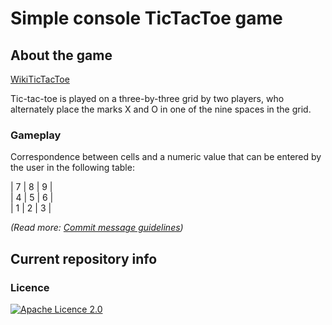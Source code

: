 # Simple console TicTacToe game

## About the game
[WikiTicTacToe](https://ru.wikipedia.org/wiki/%D0%9A%D1%80%D0%B5%D1%81%D1%82%D0%B8%D0%BA%D0%B8-%D0%BD%D0%BE%D0%BB%D0%B8%D0%BA%D0%B8)

Tic-tac-toe is played on a three-by-three grid by two players, who alternately place the marks X and O in one of the nine spaces in the grid. 


### Gameplay

Correspondence between cells and a numeric value that can be entered by the user in the following table:


| 7 | 8 | 9 |<br>
| 4 | 5 | 6 |<br>
| 1 | 2 | 3 |


*(Read more: [Commit message guidelines](git/commit-msg-verifier/Readme.md))*

## Current repository info

### Licence

[![Apache Licence 2.0](https://img.shields.io/badge/licence-Apache%20License%202.0-red?logo=apache)](https://github.com/https://github.com/devonline-academy/tools/blob/master/LICENSE)
